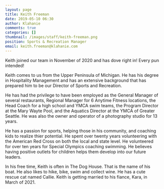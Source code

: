 ```yaml
---
layout: page
title: Keith Freeman
date: 2019-05-10 06:30
author: Klahanie
comments: true
categories: []
thumbnail: /images/staff/keith-freeman.png
position: Sports & Recreation Manager 
email: keith.freeman@klahanie.com
---
```

Keith joined our team in November of 2020 and has dove right in! Every pun intended!

Keith comes to us from the Upper Peninsula of Michigan. He has his degree in Hospitality Management and has an extensive background that has prepared him to be our Director of Sports and Recreation.

He has had the privilege to have been employed as the General Manager of several restaurants, Regional Manager for 6 Anytime Fitness locations, the Head Coach for a high school and YMCA swim teams, the Program Director at the Mary Wayte Pool, and the Aquatics Director at the YMCA of Greater Seattle. He was also the owner and operator of a photography studio for 13 years.

He has a passion for sports, helping those in his community, and coaching kids to realize thier potential. He spent over twenty years volunteering with the American Red Cross on both the local and state level. He volunteered for over ten years for Special Olympics coaching swimming. He believes having positive outlets for children helps them develop into our future leaders.

In his free time, Keith is often in The Dog House. That is the name of his boat. He also likes to hike, bike, swim and collect wine. He has a cute rescue cat named Callie. Keith is getting married to his fiance, Kara, in March of 2021.
